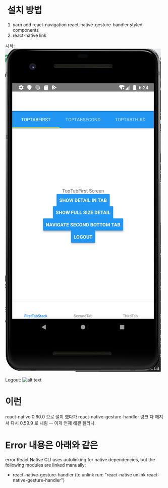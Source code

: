 #  설치 방법

1. yarn add react-navigation react-native-gesture-handler styled-components
2. react-native link


시작:
![alt text](https://github.com/march-dave/basic-rn-navigation/blob/master/RN-navigation-Android.png)

Logout: 
![alt text](https://github.com/march-dave/basic-rn-navigation/blob/master/RN-navigation-LoginScreen.png)


# 이런
react-native 0.60.0
으로 설치 했다가 react-native-gesture-handler 링크 다 깨져서
다시 0.59.9 로 내림 -- 이게 언제 해결 될라나.

#  Error 내용은 아래와 같은

error React Native CLI uses autolinking for native dependencies, but the following modules are linked manually: 
  - react-native-gesture-handler (to unlink run: "react-native unlink react-native-gesture-handler")
